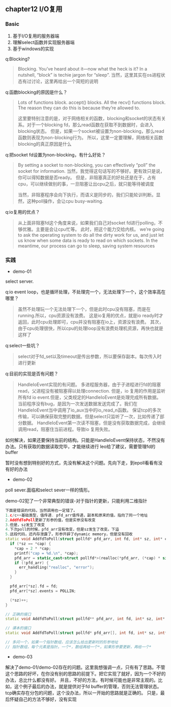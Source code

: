 ## chapter12 I/O复用

### Basic

1. 基于I/O复用的服务器端
2. 理解select函数并实现服务器端
3. 基于windows的实现

q:Blocking?
>Blocking. You’ve heard about it—now what the heck is it? In a nutshell, “block” is techie jargon for “sleep”.
当然，这里其实在os进程状态有过讨论，这里再给出一个简短的说明

q:函数blocking的原因是什么？
>Lots of functions block. accept() blocks. All the recv() functions block. The reason they can do this is
because they’re allowed to.
>
>这里要特别注意的是，对于网络相关的函数，blocking和socket的状态有关系。对于一个blocking fd，那么read函数在获取不到数据时，会进入blocking状态。
但是，如果一个socket被设置为non-blocking，那么read函数则表现为non-blocking行为。
所以，这里一定要理解，网络相关函数blocking的真正原因是什么

q:把socket fd设置为non-blocking，有什么好处？
>By setting a socket to non-blocking, you can effectively “poll” the socket for information.
当然，我觉得这句话写的不够好。更有效只是说，你可以得知数据是否ready。
但是，非阻塞真正的好处还是在于，占有cpu，可以继续做别的事，一旦阻塞让出cpu之后，就只能等待被调度
>
>当然，非阻塞程序会向下执行，而语义是同步的，我们只能轮训判断。显然，这种poll操作，会让cpu busy-waiting.

q:io复用的优点？
>从上面非阻塞fd这个角度来说，如果我们自己对socket fd进行polling，不够优雅。主要是会让cpu忙等。
此时，把这个能力交给内核。
we’re going to ask the operating system to do all the dirty work for us, and just let us know
when some data is ready to read on which sockets. In the meantime, our process can go to sleep, saving
system resources

### 实践

- demo-01

select server.

q:io event loop，也是循环处理，不处理完一个，无法处理下一个，这个效率高在哪里？
>虽然不处理玩一个无法处理下一个，但是此时cpu没有阻塞，而是在running.所以，cpu资源没有浪费。
这是io复用的优点，就是io ready时才返回，此时cpu处理即可，cpu并没有阻塞在io上，资源没有浪费。
其次，由于cpu处理很快，所以cpu的处理loop没有浪费处理机资源，再快也就是这样了

q:select一些坑？
>select对于fd_set以及timeout是传出参数，所以要保存副本。每次传入时进行更新

q:目前的实现是否有问题？
>HandleIoEvent实现的有问题。
多进程服务器，由于子进程进行fd的阻塞read，父进程没有被阻塞得以处理connection.
但是，io 复用的作用是监听所有fd io event.但是，父类规定的HandleIoEvent是处理完成所有数据。
当前程序没有bug，是因为一次发送数据发送完成了。我们在HandleIoEvent当中调用了io_aux当中的io_read_n函数。
保证tcp的多次传输，可以确保获取完整的数据。但是select只监听了一次，比如传递了部分数据。
HandleIoEvent第一次读不阻塞，但是没有获取数据完成，会继续调用read，阻塞住当前进程。导致io 复用失败。
>
如何解决，如果还要保持当前的结构。只能是HandleIoEvent保持状态，不然没有办法。只有获取的数据读取完毕，才能继续进行
leo给了建议，需要管理fd的buffer
>
暂时没有想到特别好的方式，先没有解决这个问题。先向下走，到epoll看看有没有好的办法

- demo-02

poll sever.面临和select sever一样的情形。

demo-02犯了一个非常典型的错误-对于指针的更新，只能利用二维指针

```cpp
下面是错误的代码，当然调用也一定错了。
1.c/c++基础类型，值传递. pfd_arr值传递，副本和原来的值，指向了同一个地址
2.AddfdToPoll更新了形参的值，但是实参没有改变
3.但是，sz发生了改变
4.下次poll的时候，pfd_arr没有改变，但是sz发生了改变。下溢
5.这段代码，还内存泄露了。形参开辟了dynamic memory，但是没有回收
static void AddfdToPoll(struct pollfd* pfd_arr, int fd, int* sz, int* cap) {
  if (*sz == *cap) {
    *cap = 2 * *cap;
    printf("cap = %d.\n", *cap);
    pfd_arr = static_cast<struct pollfd*>(realloc(*pfd_arr, (*cap) * sizeof(struct pollfd)));
    if (!pfd_arr) {
      err_handling("realloc", "error");
    }
  }

  pfd_arr[*sz].fd = fd;
  pfd_arr[*sz].events = POLLIN;

  (*sz)++;
}

// 正确的接口
static void AddfdToPoll(struct pollfd** pfd_arr, int fd, int* sz, int* cap)

// 课本的接口
static void AddfdToPoll(struct pollfd* pfd_arr[], int fd, int* sz, int* cap)

// 多问一个，如果一个指针数组，应该怎么给出更新时的形参地址
// 指针数组，每个元素是指针。一个*，数组再给一个*。如果形参要更新，再给一个*

```

- demo-03

解决了demo-01/demo-02存在的问题。这里我想强调一点，只有有了思路。不管这个思路的好坏，在你没有别的思路的前提下。把它实现了就好，因为一个不好的办法，总比什么都没有好。
并且，不好的方法，有时候可能也是非常主观的。比如，这个例子最后的办法，就是提供对于fd buffer的管理，否则无法管理状态。tcp确实存在分包的问题，这个没办法，所以一开始的思路就是正确的。
只是，最后怀疑自己的方法不够好，没有实现


